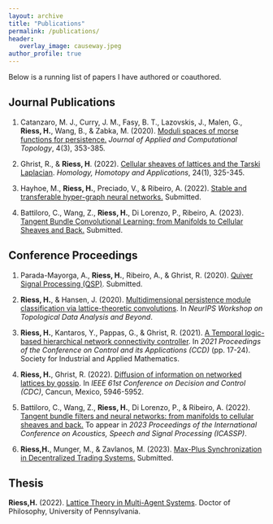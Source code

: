 ```yaml
---
layout: archive
title: "Publications"
permalink: /publications/
header: 
   overlay_image: causeway.jpeg
author_profile: true
---
```


Below is a running list of papers I have authored or coauthored.

## Journal Publications

1. Catanzaro, M. J., Curry, J. M., Fasy, B. T., Lazovskis, J., Malen, G., **Riess, H.**, Wang, B., & Zabka, M. (2020). [Moduli spaces of morse functions for persistence.](https://link.springer.com/article/10.1007/s41468-020-00055-x) _Journal of Applied and Computational Topology_, 4(3), 353-385.

2. Ghrist, R., & **Riess, H**. (2022). [Cellular sheaves of lattices and the Tarski Laplacian](https://hansriess.com/files/tarski-laplacian.pdf). _Homology, Homotopy and Applications_, 24(1), 325-345.

3. Hayhoe, M., **Riess, H.**, Preciado, V., & Ribeiro, A. (2022). [Stable and transferable hyper-graph neural networks.](https://arxiv.org/pdf/2211.06513.pdf) Submitted.

4.  Battiloro, C., Wang, Z., **Riess, H.**, Di Lorenzo, P., Ribeiro, A. (2023). [Tangent Bundle Convolutional Learning: from Manifolds to Cellular Sheaves and Back.](https://arxiv.org/pdf/2303.11323.pdf) Submitted.

## Conference Proceedings

1. Parada-Mayorga, A., **Riess, H.**, Ribeiro, A., & Ghrist, R. (2020). [Quiver Signal Processing (QSP)](https://arxiv.org/pdf/2010.11525.pdf). Submitted.

2. **Riess, H.**, & Hansen, J. (2020). [Multidimensional persistence module classification via lattice-theoretic convolutions](https://arxiv.org/pdf/2011.14057.pdf). In _NeurIPS Workshop on Topological Data Analysis and Beyond_.

3. **Riess, H.**, Kantaros, Y., Pappas, G., & Ghrist, R. (2021). [A Temporal logic-based hierarchical network connectivity controller](https://epubs.siam.org/doi/abs/10.1137/1.9781611976847.3). In _2021 Proceedings of the Conference on Control and its Applications (CCD)_ (pp. 17-24). Society for Industrial and Applied Mathematics.

4. **Riess, H.**, Ghrist, R. (2022). [Diffusion of information on networked lattices by gossip](https://ieeexplore.ieee.org/document/9992539). In _IEEE 61st Conference on Decision and Control (CDC)_, Cancun, Mexico, 5946-5952.

5. Battiloro, C., Wang, Z., **Riess, H.**, Di Lorenzo, P., & Ribeiro, A. (2022). [Tangent bundle filters and neural networks: from manifolds to cellular sheaves and back.](https://arxiv.org/pdf/2210.15058.pdf) To appear in _2023 Proceedings of the International Conference on Acoustics, Speech and Signal Processing (ICASSP)_.

6. **Riess,H.**, Munger, M., & Zavlanos, M. (2023). [Max-Plus Synchronization in Decentralized Trading Systems.](https://arxiv.org/pdf/2304.00210.pdf) Submitted.

## Thesis

**Riess,H.** (2022). [Lattice Theory in Multi-Agent Systems](https://arxiv.org/pdf/2304.02568.pdf). Doctor of Philosophy, University of Pennsylvania.


